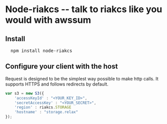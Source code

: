 # Node-riakcs -- talk to riakcs like you would with awssum

## Install

<pre>
  npm install node-riakcs
</pre>

## Configure your client with the host

Request is designed to be the simplest way possible to make http calls. It supports HTTPS and follows redirects by default.

```javascript
var s3 = new S3({
    'accessKeyId' : "<YOUR_KEY_ID>",
    'secretAccessKey' : "<YOUR_SECRET>",
    'region' : riakcs.STORAGE
    'hostname' : "storage.relax"
});
```
